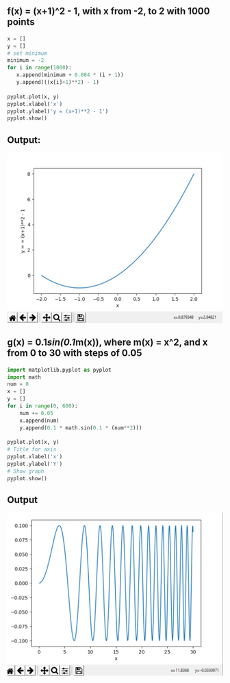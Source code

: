  f(x) = (x+1)^2 - 1, with x from -2, to 2 with 1000 points
 ---
 
 ```.py
 x = []
 y = [] 
# set minimum
minimum = -2
for i in range(1000):
    x.append(minimum + 0.004 * (i + 1))
    y.append(((x[i]+1)**2) - 1)

pyplot.plot(x, y)
pyplot.xlabel('x')
pyplot.ylabel('y = (x+1)**2 - 1')
pyplot.show()
 ```

## Output:
![Diagram](1.png)

g(x) = 0.1*sin(0.1*m(x)), where m(x) = x^2, and x from 0 to 30 with steps of 0.05
---

```.py
import matplotlib.pyplot as pyplot
import math
num = 0
x = []
y = []
for i in range(0, 600):
    num += 0.05
    x.append(num)
    y.append(0.1 * math.sin(0.1 * (num**2)))

pyplot.plot(x, y)
# Title for axis
pyplot.xlabel('x')
pyplot.ylabel('Y')
# Show graph
pyplot.show()
```
## Output
![Diagram](2.png)
